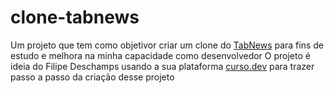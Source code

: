 # clone-tabnews
Um projeto que tem como objetivor criar um clone do <a href="https://www.tabnews.com.br">TabNews</a> para fins de estudo e melhora na minha capacidade como desenvolvedor
O projeto é ideia do Filipe Deschamps usando a sua plataforma <a href="https://www.curso.dev">curso.dev</a> para trazer passo a passo da criação desse projeto

